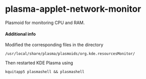 # plasma-applet-network-monitor
Plasmoid for monitoring CPU and RAM.

#### Additional info
Modified the corresponding files in the directory

<code>/usr/local/share/plasma/plasmoids/org.kde.resourcesMonitor/</code>

Then restarted KDE Plasma using 

<code>kquitapp5 plasmashell && plasmashell</code>
